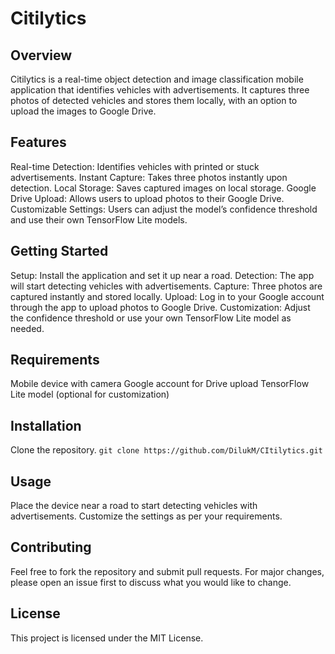 # Citilytics

## Overview
Citilytics is a real-time object detection and image classification mobile application that identifies vehicles with advertisements. It captures three photos of detected vehicles and stores them locally, with an option to upload the images to Google Drive.

## Features
Real-time Detection: Identifies vehicles with printed or stuck advertisements.
Instant Capture: Takes three photos instantly upon detection.
Local Storage: Saves captured images on local storage.
Google Drive Upload: Allows users to upload photos to their Google Drive.
Customizable Settings: Users can adjust the model’s confidence threshold and use their own TensorFlow Lite models.

## Getting Started
Setup: Install the application and set it up near a road.
Detection: The app will start detecting vehicles with advertisements.
Capture: Three photos are captured instantly and stored locally.
Upload: Log in to your Google account through the app to upload photos to Google Drive.
Customization: Adjust the confidence threshold or use your own TensorFlow Lite model as needed.

## Requirements
Mobile device with camera
Google account for Drive upload
TensorFlow Lite model (optional for customization)

## Installation
Clone the repository.
`git clone https://github.com/DilukM/CItilytics.git`

## Usage
Place the device near a road to start detecting vehicles with advertisements.
Customize the settings as per your requirements.

## Contributing
Feel free to fork the repository and submit pull requests. For major changes, please open an issue first to discuss what you would like to change.

## License
This project is licensed under the MIT License.
